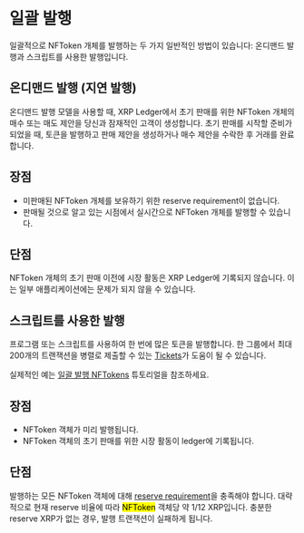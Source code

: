 # 일괄 발행

일괄적으로 NFToken 개체를 발행하는 두 가지 일반적인 방법이 있습니다: 온디맨드 발행과 스크립트를 사용한 발행입니다.

## 온디맨드 발행 (지연 발행)&#x20;

온디맨드 발행 모델을 사용할 때, XRP Ledger에서 초기 판매를 위한 NFToken 개체의 매수 또는 매도 제안을 당신과 잠재적인 고객이 생성합니다. 초기 판매를 시작할 준비가 되었을 때, 토큰을 발행하고 판매 제안을 생성하거나 매수 제안을 수락한 후 거래를 완료합니다.

## 장점&#x20;

* 미판매된 NFToken 개체를 보유하기 위한 reserve requirement이 없습니다.&#x20;
* 판매될 것으로 알고 있는 시점에서 실시간으로 NFToken 개체를 발행할 수 있습니다.&#x20;

## 단점&#x20;

NFToken 개체의 초기 판매 이전에 시장 활동은 XRP Ledger에 기록되지 않습니다. 이는 일부 애플리케이션에는 문제가 되지 않을 수 있습니다.

## 스크립트를 사용한 발행&#x20;

프로그램 또는 스크립트를 사용하여 한 번에 많은 토큰을 발행합니다. 한 그룹에서 최대 200개의 트랜잭션을 병렬로 제출할 수 있는 [Tickets](../../../references/xrp-ledger/ledger/ledger-1/ticket.md)가 도움이 될 수 있습니다.

실제적인 예는 [일괄 발행 NFTokens](../../../tutorials/undefined/javascript/nfts.md) 튜토리얼을 참조하세요.

## 장점&#x20;

* NFToken 객체가 미리 발행됩니다.&#x20;
* NFToken 객체의 초기 판매를 위한 시장 활동이 ledger에 기록됩니다.&#x20;

## 단점&#x20;

발행하는 모든 NFToken 객체에 대해 [reserve requirement](../../undefined-1/undefined/reserves.md)을 충족해야 합니다. 대략적으로 현재 reserve 비율에 따라 <mark style="background-color:yellow;">NFToken</mark> 객체당 약 1/12 XRP입니다. 충분한 reserve XRP가 없는 경우, 발행 트랜잭션이 실패하게 됩니다.

